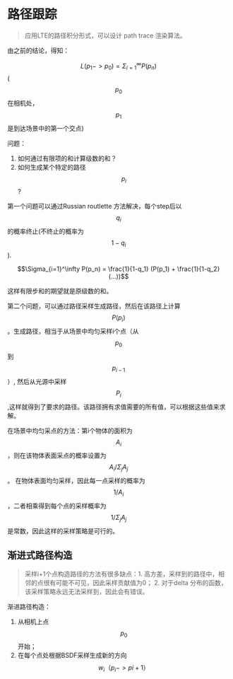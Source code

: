 # 路径跟踪

> 应用LTE的路径积分形式，可以设计 path trace 渲染算法。

由之前的结论，得知：

$$L(p_1 -> p_0) = \Sigma_{i=1}^\infty P(p_n)$$
($$p_0$$在相机处，$$p_1$$是到达场景中的第一个交点)

问题：

1. 如何通过有限项的和计算级数的和？
2. 如何生成某个特定的路径$$p_i$$?

第一个问题可以通过Russian routlette 方法解决，每个step后以$$q_i$$的概率终止(不终止的概率为$$1-q_i$$).

$$\Sigma_{i=1}^\infty P(p_n) = \frac{1}{1-q_1} (P(p_1) + \frac{1}{1-q_2} (...))$$

这样有限步和的期望就是原级数的和。


第二个问题，可以通过路径采样生成路径，然后在该路径上计算$$P(p_i)$$。生成路径，相当于从场景中均匀采样i个点（从$$p_0$$ 到 $$p_{i-1}$$）, 然后从光源中采样$$P_i$$,这样就得到了要求的路径。该路径拥有求值需要的所有值，可以根据这些值来求解。

在场景中均匀采点的方法：第i个物体的面积为$$A_i$$，则在该物体表面采点的概率设置为$$A_i / \Sigma_j A_j$$。 在物体表面均匀采样，因此每一点采样的概率为$$1/ A_i$$，二者相乘得到每个点的采样概率为$$1/\Sigma_j A_j$$是常数，因此这样的采样策略是可行的。

## 渐进式路径构造
> 采样i+1个点构造路径的方法有很多缺点：1. 高方差，采样到的路径中，相邻的点很有可能不可见，因此采样贡献值为0； 2. 对于delta 分布的函数，该采样策略永远无法采样到，因此会有错误。

渐进路径构造：

1. 从相机上点$$p_0$$开始；
2. 在每个点处根据BSDF采样生成新的方向$$w_i（p_i -> p{i+1}）$$ 



